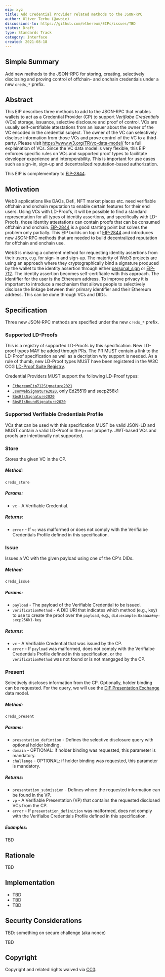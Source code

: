 ```yaml
---
eip: xyz
title: Add Credential Provider related methods to the JSON-RPC
author: Oliver Terbu (@awoie)
discussions-to: https://github.com/ethereum/EIPs/issues/TBD
status: Draft
type: Standards Track
category: Interface
created: 2021-08-18
---
```


<!--You can leave these HTML comments in your merged EIP and delete the visible duplicate text guides, they will not appear and may be helpful to refer to if you edit it again. This is the suggested template for new EIPs. Note that an EIP number will be assigned by an editor. When opening a pull request to submit your EIP, please use an abbreviated title in the filename, `eip-draft_title_abbrev.md`. The title should be 44 characters or less.-->

## Simple Summary
<!--"If you can't explain it simply, you don't understand it well enough." Provide a simplified and layman-accessible explanation of the EIP.-->
Add new methods to the JSON-RPC for storing, creating, selectively disclosing and proving control of offchain- and onchain credentials under a new `creds_*` prefix.

## Abstract
<!--A short (~200 word) description of the technical issue being addressed.-->

This EIP describes three methods to add to the JSON-RPC that enables wallets to act as a Credential Provider (CP) to support *Verifiabe Credentials* (VCs) storage, issuance, selective disclosure and proof of control. VCs are usually self-certifiable attestations from an issuer about the owner of the VC encoded in the credential subject. The owner of the VC can selectively disclose information from those VCs and prove control of the VC to a third-party. Please visit https://www.w3.org/TR/vc-data-model/ for a full explaination of VCs. Since the VC data model is very flexible, this EIP enforces specific rules on VCs and supported proof types to facilitate developer experience and interoperability. This is important for use cases such as sign-in, sign-up and decentralized reputation-based authorization.

This EIP is complementary to [EIP-2844]().

## Motivation
<!--The motivation is critical for EIPs that want to change the Ethereum protocol. It should clearly explain why the existing protocol specification is inadequate to address the problem that the EIP solves. EIP submissions without sufficient motivation may be rejected outright.-->

Web3 applications like DAOs, Defi, NFT market places etc. need verifiable offchain and onchain reputation to enable certain features for their end users. Using VCs with LD-Proofs, it will be possible to find a standard representation for all types of identity assertions, and specifically with LD-Proofs, those identity attestations can contain proofs that can be consumed offchain and onchain. [EIP-2844]() is a good starting point but solves the problem only partially. This EIP builds on top of [EIP-2844]() and introduces new JSON-RPC methods that are needed to build decentralized reputation for offchain and onchain use.

Web3 is missing a coherent method for requesting identity assertions from their users, e.g. for sign-in and sign-up. The majority of Web3 projects are using an approach where they cryptographically bind a signature produced by the wallet to the identity assertion through either [personal_sign]() or [EIP-712](). The identity assertion becomes self-certifiable with this approach. The identifier for the user is the Ethereum address. To improve privacy it is important to introduce a mechanism that allows people to selectively disclose the linkage between their primary identifier and their Ethereum address. This can be done through VCs and DIDs. 

## Specification
Three new JSON-RPC methods are specified under the new `creds_*` prefix.

### Supported LD-Proofs

This is a registry of supported LD-Proofs by this specification. New LD-proof types MAY be added through PRs. The PR
MUST contain a link to the LD-Proof specification as well as a decription why support is needed. As a rule of thumb, 
new LD-Proof types MUST have been registered in the W3C CCG [LD-Proof Suite Registry](https://w3c-ccg.github.io/ld-cryptosuite-registry/).

Credential Providers MUST support the following LD-Proof types:
- [`EthereumEip712Signature2021`](TBD)
- [`JsonWebSignature2020`](https://github.com/w3c-ccg/lds-jws2020), only Ed25519 and secp256k1
- [`BbsBlsSignature2020`](https://w3c-ccg.github.io/ldp-bbs2020/)
- [`BbsBlsBoundSignature2020`](https://w3c-ccg.github.io/ldp-bbs2020/)

### Supported Verifiable Credentials Profile

VCs that can be used with this specification MUST be valid JSON-LD and MUST contain a valid LD-Proof in the `proof` property. JWT-based VCs and proofs are intentionally not supported.

### Store

Stores the given VC in the CP.

##### Method: 

`creds_store`

##### Params:

* `vc` - A Verifiable Credential.

##### Returns:

* `error` - If `vc` was malformed or does not comply with the Verifialbe Credentials Profile defined in this specification.

### Issue

Issues a VC with the given payload using one of the CP's DIDs.

##### Method: 

`creds_issue`

##### Params:

* `payload` - The payload of the Verifiable Credential to be issued.
* `verificationMethod` - A DID URI that indicates which method (e.g., key) to use to create the proof over the `payload`, e.g., `did:example:0xaaaa#my-secp256k1-key`

##### Returns:

* `vc` - A Verifiable Credential that was issued by the CP. 
* `error` - If `payload` was malformed, does not comply with the Verifialbe Credentials Profile defined in this specification, or the `verificationMethod` was not found or is not mangaged by the CP.

### Present

Selectively discloses information from the CP. Optionally, holder binding can be requested. For the query, 
we will use the [DIF Presentation Exchange](https://identity.foundation/presentation-exchange/) data model. 

##### Method: 

`creds_present`

##### Params:

* `presentation_defintion` - Defines the selective disclosure query with optional holder binding.
* `domain` - OPTIONAL: if holder binding was requested, this parameter is mandatory.
* `challenge` - OPTIONAL: if holder binding was requested, this parameter is mandatory. 

##### Returns:

* `presentation_submission` - Defines where the requested information can be found in the VP.
* `vp` - A Verifiable Presentation (VP) that contains the requested disclosed VCs from the CP.
* `error` - If `presentation_definition` was malformed, does not comply with the Verifialbe Credentials Profile defined in this specification.

##### Examples:

TBD


## Rationale
<!--The rationale fleshes out the specification by describing what motivated the design and why particular design decisions were made. It should describe alternate designs that were considered and related work, e.g. how the feature is supported in other languages. The rationale may also provide evidence of consensus within the community, and should discuss important objections or concerns raised during discussion.-->

TBD

## Implementation
<!--The implementations must be completed before any EIP is given status "Final", but it need not be completed before the EIP is accepted. While there is merit to the approach of reaching consensus on the specification and rationale before writing code, the principle of "rough consensus and running code" is still useful when it comes to resolving many discussions of API details.-->

- TBD
- TBD
- TBD

## Security Considerations
<!--All EIPs must contain a section that discusses the security implications/considerations relevant to the proposed change. Include information that might be important for security discussions, surfaces risks and can be used throughout the life cycle of the proposal. E.g. include security-relevant design decisions, concerns, important discussions, implementation-specific guidance and pitfalls, an outline of threats and risks and how they are being addressed. EIP submissions missing the "Security Considerations" section will be rejected. An EIP cannot proceed to status "Final" without a Security Considerations discussion deemed sufficient by the reviewers.-->

TBD: something on secure challenge (aka nonce)

TBD

## Copyright
Copyright and related rights waived via [CC0](https://creativecommons.org/publicdomain/zero/1.0/).